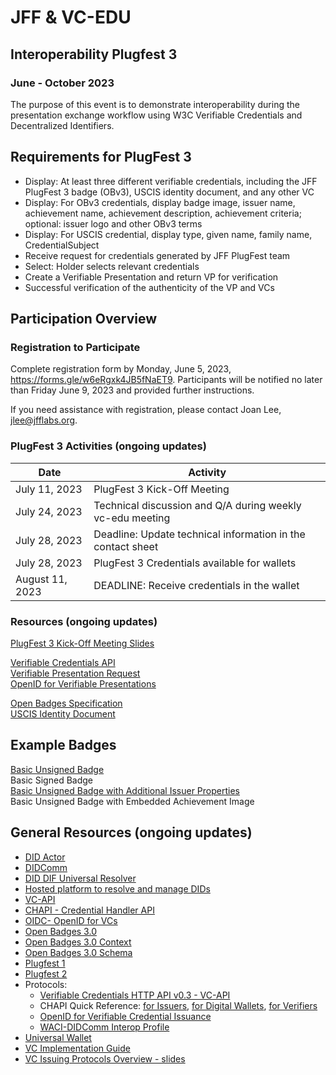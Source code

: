 # JFF & VC-EDU
## Interoperability Plugfest 3

### June - October 2023

The purpose of this event is to demonstrate interoperability during the presentation exchange workflow using W3C Verifiable Credentials and Decentralized Identifiers.

## Requirements for PlugFest 3
* Display: At least three different verifiable credentials, including the JFF PlugFest 3 badge (OBv3), USCIS identity document, and any other VC
* Display: For OBv3 credentials, display badge image, issuer name, achievement name, achievement description, achievement criteria; optional: issuer logo and other OBv3 terms
* Display: For USCIS credential, display type, given name, family name, CredentialSubject
* Receive request for credentials generated by JFF PlugFest team
* Select: Holder selects relevant credentials
* Create a Verifiable Presentation and return VP for verification
* Successful verification of the authenticity of the VP and VCs

## Participation Overview

### Registration to Participate

Complete registration form by Monday, June 5, 2023, <https://forms.gle/w6eRgxk4JB5fNaET9>.
Participants will be notified no later than Friday June 9, 2023 and provided further instructions.

If you need assistance with registration, please contact Joan Lee, <jlee@jfflabs.org>.

### PlugFest 3 Activities (ongoing updates)

| Date           | Activity |
|----------------|----------|
|  July 11, 2023 |PlugFest 3 Kick-Off Meeting
|  July 24, 2023 |Technical discussion and Q/A during weekly vc-edu meeting
|  July 28, 2023 |Deadline: Update technical information in the contact sheet
|  July 28, 2023 |PlugFest 3 Credentials available for wallets
|August 11, 2023 |DEADLINE: Receive credentials in the wallet

### Resources (ongoing updates)

[PlugFest 3 Kick-Off Meeting Slides](https://docs.google.com/presentation/d/1rFACcC_rp2r2c1d3STc1TLX_wsp4r4k1a0oe79eZKcc/edit?usp=sharing)

[Verifiable Credentials API](https://w3c-ccg.github.io/vc-api/)  
[Verifiable Presentation Request](https://w3c-ccg.github.io/vp-request-spec/)  
[OpenID for Verifiable Presentations](https://openid.net/specs/openid-4-verifiable-presentations-1_0.html)

[Open Badges Specification](https://1edtech.github.io/openbadges-specification/ob_v3p0.html)  
[USCIS Identity Document](https://w3c-ccg.github.io/citizenship-vocab/)

## Example Badges

[Basic Unsigned Badge](unsigned-badge-example-p3.json)  
Basic Signed Badge  
[Basic Unsigned Badge with Additional Issuer Properties](unsigned-badge-example-p3-issuer-logo-url.json)  
Basic Unsigned Badge with Embedded Achievement Image  

## General Resources (ongoing updates)

* [DID Actor](https://api.did.actor/)
* [DIDComm](https://didcomm.org/)
* [DID DIF Universal Resolver](https://dev.uniresolver.io/)
* [Hosted platform to resolve and manage DIDs](https://godiddy.com/)
* [VC-API](https://github.com/w3c-ccg/vc-api/)
* [CHAPI - Credential Handler API](https://chapi.io)
* [OIDC- OpenID for VCs](https://openid.net/wordpress-content/uploads/2022/05/OIDF-Whitepaper_OpenID-for-Verifiable-Credentials_FINAL_2022-05-12.pdf)
* [Open Badges 3.0](https://imsglobal.github.io/openbadges-specification/ob_v3p0.html)
* [Open Badges 3.0 Context](https://purl.imsglobal.org/spec/ob/v3p0/context-3.0.2.json)
* [Open Badges 3.0 Schema](https://purl.imsglobal.org/spec/ob/v3p0/schema/json/ob_v3p0_achievementcredential_schema.json)
* [Plugfest 1](https://w3c-ccg.github.io/vc-ed/plugfest-1-2022/)
* [Plugfest 2](https://w3c-ccg.github.io/vc-ed/plugfest-2-2022/)
* Protocols:
  * [Verifiable Credentials HTTP API v0.3 - VC-API](https://w3c-ccg.github.io/vc-api/)
  * CHAPI Quick Reference: [for Issuers](https://chapi.io/developers/issuers), [for Digital Wallets](https://chapi.io/developers/wallets), [for Verifiers](https://chapi.io/developers/verifiers)
  * [OpenID for Verifiable Credential Issuance](https://openid.net/specs/openid-4-verifiable-credential-issuance-1_0.html)
  * [WACI-DIDComm Interop Profile](https://identity.foundation/waci-didcomm/)
* [Universal Wallet](https://w3c-ccg.github.io/universal-wallet-interop-spec/)
* [VC Implementation Guide](https://www.w3.org/TR/vc-imp-guide/)
* [VC Issuing Protocols Overview - slides](https://docs.google.com/presentation/d/12K8EIzFjzsC2i1WwfzggsXISGXZ64f1xwHJ5qO5rylc/edit#slide=id.p)
